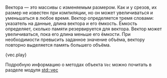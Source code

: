 Вектора — это массивы с изменяемым размером. Как и у срезов, их размер не
известен при компиляции, но он может увеличиваться и уменьшаться в любое время.
Вектор определяется тремя словами: указатель на данные, длина вектора и
его ёмкость. Ёмкость определяет, сколько памяти резервируется для вектора.
Вектор может увеличиваться, пока его длина меньше его ёмкости. При необходимости
превысить заданное значение объёма, вектору повторно выделяется память большего
объёма.

{vec.play}

Подробную информацию о методах объекта `Vec`
можно почитать в разделе модуля [std::vec][vec]

[vec]: https://doc.rust-lang.org/std/vec/
